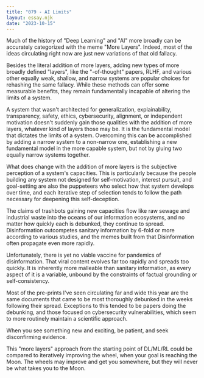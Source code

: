 ```yaml
---
title: "079 - AI Limits"
layout: essay.njk
date: "2023-10-15"
---
```


Much of the history of "Deep Learning" and "AI" more broadly can be accurately categorized with the meme "More Layers". Indeed, most of the ideas circulating right now are just new variations of that old fallacy.

Besides the literal addition of more layers, adding new types of more broadly defined "layers", like the "-of-thought" papers, RLHF, and various other equally weak, shallow, and narrow systems are popular choices for rehashing the same fallacy. While these methods can offer some measurable benefits, they remain fundamentally incapable of altering the limits of a system.

A system that wasn't architected for generalization, explainability, transparency, safety, ethics, cybersecurity, alignment, or independent motivation doesn't suddenly gain those qualities with the addition of more layers, whatever kind of layers those may be. It is the fundamental model that dictates the limits of a system. Overcoming this can be accomplished by adding a narrow system to a non-narrow one, establishing a new fundamental model in the more capable system, but not by gluing two equally narrow systems together.

What does change with the addition of more layers is the subjective perception of a system's capacities. This is particularly because the people building any system not designed for self-motivation, interest pursuit, and goal-setting are also the puppeteers who select how that system develops over time, and each iterative step of selection tends to follow the path necessary for deepening this self-deception.

The claims of trashbots gaining new capacities flow like raw sewage and industrial waste into the oceans of our information ecosystems, and no matter how quickly each is debunked, they continue to spread. Disinformation outcompetes sanitary information by 6-fold or more according to various studies, and the memes built from that Disinformation often propagate even more rapidly.

Unfortunately, there is yet no viable vaccine for pandemics of disinformation. That viral content evolves far too rapidly and spreads too quickly. It is inherently more malleable than sanitary information, as every aspect of it is a variable, unbound by the constraints of factual grounding or self-consistency.

Most of the pre-prints I've seen circulating far and wide this year are the same documents that came to be most thoroughly debunked in the weeks following their spread. Exceptions to this tended to be papers doing the debunking, and those focused on cybersecurity vulnerabilities, which seem to more routinely maintain a scientific approach.

When you see something new and exciting, be patient, and seek disconfirming evidence.

This "more layers" approach from the starting point of DL/ML/RL could be compared to iteratively improving the wheel, when your goal is reaching the Moon. The wheels may improve and get you somewhere, but they will never be what takes you to the Moon.
